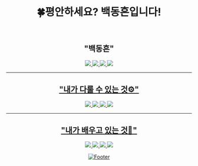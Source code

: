 <div align="center">
<h1><b>🍀평안하세요? 백동흔입니다!</b></h1>
<br>
<b><h2>"백동흔"</h2></b>
<a href = "https://beakdong.tistory.com/"><img src="https://img.shields.io/badge/tistory-000000?style=flat-square&logo=tistory&logoColor=white"/>
<a href = "https://www.notion.so/3351edaa8b02481ab35e3129cdfda35c?pvs=4(https://heavy-maraca-3ad.notion.site/3351edaa8b02481ab35e3129cdfda35c)"><img src="https://img.shields.io/badge/notion-000000?style=flat-square&logo=notion&logoColor=white"/>
<a href = "https://github.com/beakdongH"><img src="https://img.shields.io/badge/github-000000?style=flat-square&logo=github&logoColor=white"/>
<a href = "https://www.instagram.com/orn.lbh/"><img src="https://img.shields.io/badge/instagram-000000?style=flat-square&logo=instagram&logoColor=white"/>
<hr>
<b><h2>"내가 다룰 수 있는 것⚙️"</h2></b>
<img src="https://img.shields.io/badge/figma-F24E1E?style=flat-square&logo=figma&logoColor=white"/>
<img src="https://img.shields.io/badge/C-A8B9CC?style=flat-square&logo=C&logoColor=white"/>
<img src="https://img.shields.io/badge/HTML5-E34F26?style=flat-square&logo=HTML5&logoColor=white"/>
<img src="https://img.shields.io/badge/CSS3-1572B6?style=flat-square&logo=CSS3&logoColor=white"/>
<hr>
<b><h2>"내가 배우고 있는 것📒"</h2></b>
<img src="https://img.shields.io/badge/python-3776AB?style=flat-square&logo=python&logoColor=white"/>
<img src="https://img.shields.io/badge/javascript-F7DF1E?style=flat-square&logo=javascript&logoColor=white"/>
<img src="https://img.shields.io/badge/adobephotoshop-31A8FF?style=flat-square&logo=adobephotoshop&logoColor=white"/>
<img src="https://img.shields.io/badge/C++-00599C?style=flat-square&logo=cplusplus&logoColor=white"/>

![Footer](https://capsule-render.vercel.app/api?type=waving&color=03C75A&height=100&section=footer)

</div>
